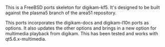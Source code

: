 This is a FreeBSD ports skeleton for digikam-kf5. It's designed to be built against the plasma5 branch of the area51 repository.

This ports incorporates the digikam-docs and digikam-l10n ports as options. It also updates the other options and brings in a new option for multimedia playback from digikam. This has been tested and works with qt5.6.x-multimedia.

